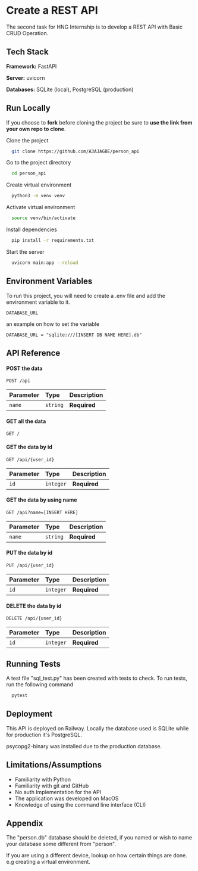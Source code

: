 
# Create a REST API

The second task for HNG Internship is to develop a REST API with Basic CRUD Operation.

## Tech Stack

**Framework:** FastAPI

**Server:** uvicorn

**Databases:**
SQLite (local), PostgreSQL (production)

## Run Locally

If you choose to **fork** before cloning the project be sure to **use the link from your own repo to clone**.

Clone the project

```bash
  git clone https://github.com/A3AJAGBE/person_api
```

Go to the project directory

```bash
  cd person_api
```

Create virtual environment

```bash
  python3 -m venv venv
```

Activate virtual environment

```bash
  source venv/bin/activate
```

Install dependencies

```bash
  pip install -r requirements.txt
```

Start the server

```bash
  uvicorn main:app --reload
```

## Environment Variables

To run this project, you will need to create a .env file and add the environment variable to it.

`DATABASE_URL`

an example on how to set the variable

```
DATABASE_URL = "sqlite:///[INSERT DB NAME HERE].db"
```

## API Reference

#### POST the data

```https
POST /api
```

| Parameter | Type     | Description                |
| :-------- | :------- | :------------------------- |
| `name` | `string` | **Required**|

#### GET all the data

```https
GET /
```

#### GET the data by id

```https
GET /api/{user_id}
```

| Parameter | Type     | Description                |
| :-------- | :------- | :------------------------- |
| `id` | `integer` | **Required**|

#### GET the data by using name

```https
GET /api?name=[INSERT HERE]
```

| Parameter | Type     | Description                |
| :-------- | :------- | :------------------------- |
| `name` | `string` | **Required**|

#### PUT the data by id

```https
PUT /api/{user_id}
```

| Parameter | Type     | Description                |
| :-------- | :------- | :------------------------- |
| `id` | `integer` | **Required**|

#### DELETE the data by id

```https
DELETE /api/{user_id}
```

| Parameter | Type     | Description                |
| :-------- | :------- | :------------------------- |
| `id` | `integer` | **Required**|

## Running Tests

A test file "sql_test.py" has been created with tests to check.
To run tests, run the following command

```bash
  pytest
```

## Deployment

This API is deployed on Railway. Locally the database used is SQLite while for production it's PostgreSQL.

psycopg2-binary was installed due to the production database.

## Limitations/Assumptions

- Familiarity  with Python
- Familiarity  with git and GitHub
- No auth Implementation for the API
- The application was developed on  MacOS
- Knowledge of using the command line interface (CLI)

## Appendix

The "person.db" database should be deleted, if you named or wish to name your database some different from "person".

If you are using a different device, lookup on how certain things are done. e.g creating a virtual environment.
